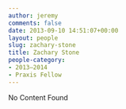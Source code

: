 ```yaml
---
author: jeremy
comments: false
date: 2013-09-10 14:51:07+00:00
layout: people
slug: zachary-stone
title: Zachary Stone
people-category:
- 2013–2014
- Praxis Fellow
---
```


No Content Found
